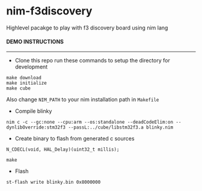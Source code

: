 # nim-f3discovery
Highlevel pacakge to play with f3 discovery board using nim lang


#### DEMO INSTRUCTIONS
---------------------

* Clone this repo run these commands to setup the directory for development

```
make download
make initialize
make cube
```

Also change `NIM_PATH` to your nim installation path in `Makefile`

* Compile blinky

```
nim c -c --gc:none --cpu:arm --os:standalone --deadCodeElim:on --dynlibOverride:stm32f3 --passL:../cube/libstm32f3.a blinky.nim
```

* Create binary to flash from generated c sources

```
N_CDECL(void, HAL_Delay)(uint32_t millis);
```


```
make
```

* Flash

```
st-flash write blinky.bin 0x8000000
```
